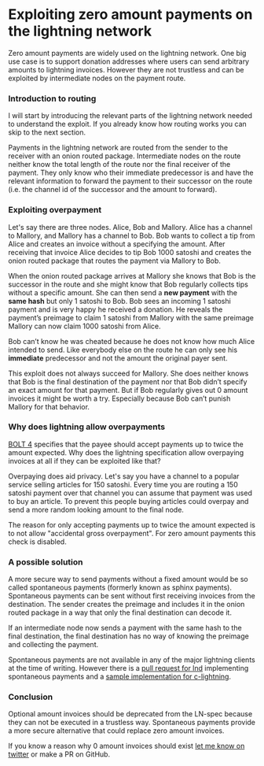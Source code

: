 # Exploiting zero amount payments on the lightning network
Zero amount payments are widely used on the lightning network. One big use case is to support donation addresses where users can send arbitrary amounts to lightning invoices. However they are not trustless and can be exploited by intermediate nodes on the payment route.

### Introduction to routing
I will start by introducing the relevant parts of the lightning network needed to understand the exploit. If you already know how routing works you can skip to the next section.

Payments in the lightning network are routed from the sender to the receiver with an onion routed package. Intermediate nodes on the route neither know the total length of the route nor the final receiver of the payment. They only know who their immediate predecessor is and have the relevant information to forward the payment to their successor on the route (i.e. the channel id of the successor and the amount to forward).

### Exploiting overpayment
Let's say there are three nodes. Alice, Bob and Mallory. Alice has a channel to Mallory, and Mallory has a channel to Bob. Bob wants to collect a tip from Alice and creates an invoice without a specifying the  amount. After receiving that invoice Alice decides to tip Bob 1000 satoshi and creates the onion routed package that routes the payment via Mallory to Bob.

When the onion routed package arrives at Mallory she knows that Bob is the successor in the route and she might know that Bob regularly collects tips without a specific amount. She can then send a **new payment** with the **same hash** but only 1 satoshi to Bob. Bob sees an incoming 1 satoshi payment and is very happy he received a donation. He reveals the payment’s preimage to claim 1 satoshi from Mallory with the same preimage Mallory can now claim 1000 satoshi from Alice.

Bob can’t know he was cheated because he does not know how much Alice intended to send. Like everybody else on the route he can only see his **immediate** predecessor and not the amount the original payer sent.

This exploit does not always succeed for Mallory. She does neither knows that Bob is the final destination of the payment nor that Bob didn’t specify an exact amount for that payment. But if Bob regularly gives out 0 amount invoices it might be worth a try. Especially because Bob can’t punish Mallory for that behavior.

### Why does lightning allow overpayments
[BOLT 4](https://github.com/lightningnetwork/lightning-rfc/blob/master/04-onion-routing.md#requirements-2) specifies that the payee should accept payments up to twice the amount expected. Why does the lightning specification allow overpaying invoices at all if they can be exploited like that?

Overpaying does aid privacy. Let's say you have a channel to a popular service selling articles for 150 satoshi. Every time you are routing a 150 satoshi payment over that channel you can assume that payment was used to buy an article. To prevent this people buying articles could overpay and send a more random looking amount to the final node.

The reason for only accepting payments up to twice the amount expected is to not allow "accidental gross overpayment". For zero amount payments this check is disabled.

###  A possible solution
A more secure way to send payments without a fixed amount would be so called spontaneous payments (formerly known as sphinx payments). Spontaneous payments can be sent without first receiving invoices from the destination. The sender creates the preimage and includes it in the onion routed package in a way that only the final destination can decode it.

If an intermediate node now sends a payment with the same hash to the final destination, the final destination has no way of knowing the preimage and collecting the payment.

Spontaneous payments are not available in any of the major lightning clients at the time of writing. However there is a [pull request for lnd](https://github.com/lightningnetwork/lnd/pull/2455) implementing spontaneous payments and a [sample implementation for c-lightning](https://lists.linuxfoundation.org/pipermail/lightning-dev/2019-June/002009.html).

### Conclusion
Optional amount invoices should be deprecated from the LN-spec because they can not be executed in a trustless way. Spontaneous payments provide a more secure alternative that could replace zero amount invoices.

If you know a reason why 0 amount invoices should exist [let me know on twitter](https://twitter.com/ottosuess) or make a PR on GitHub.
